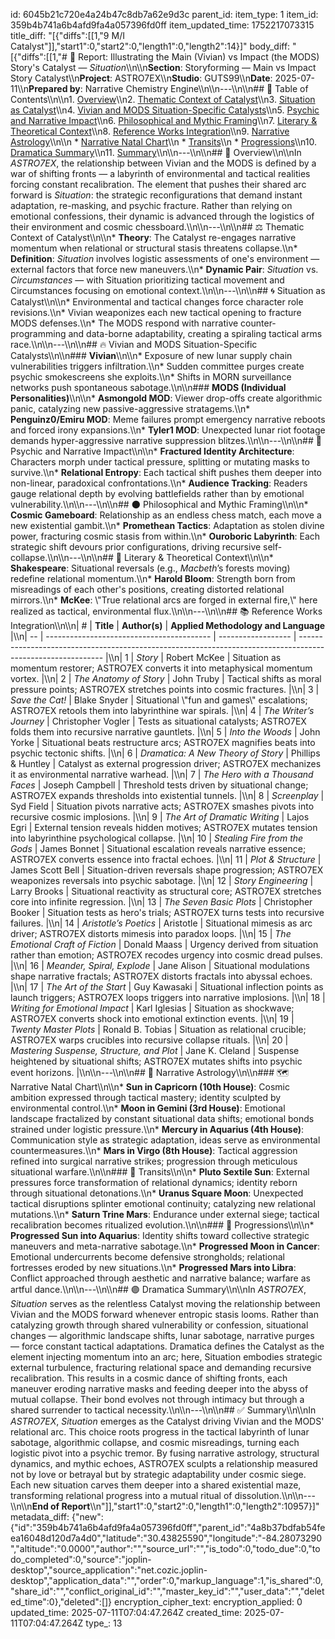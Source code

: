 id: 6045b21c720e4a24b47c8db7a62e9d3c
parent_id: 
item_type: 1
item_id: 359b4b741a6b4afd9fa4a057396fd0ff
item_updated_time: 1752217073315
title_diff: "[{\"diffs\":[[1,\"9 M/I Catalyst\"]],\"start1\":0,\"start2\":0,\"length1\":0,\"length2\":14}]"
body_diff: "[{\"diffs\":[[1,\"# 📘 Report: Illustrating the Main (Vivian) vs Impact (the MODS) Story's Catalyst — *Situation*\\\n\\\n**Section**: Storyforming — Main vs Impact Story Catalyst\\\n**Project**: ASTRO7EX\\\n**Studio**: GUTS99\\\n**Date**: 2025-07-11\\\n**Prepared by**: Narrative Chemistry Engine\\\n\\\n---\\\n\\\n## 📓 Table of Contents\\\n\\\n1. [Overview](#overview)\\\n2. [Thematic Context of Catalyst](#thematic-context-of-catalyst)\\\n3. [Situation as Catalyst](#situation-as-catalyst)\\\n4. [Vivian and MODS Situation-Specific Catalysts](#vivian-and-mods-situation-specific-catalysts)\\\n5. [Psychic and Narrative Impact](#psychic-and-narrative-impact)\\\n6. [Philosophical and Mythic Framing](#philosophical-and-mythic-framing)\\\n7. [Literary & Theoretical Context](#literary--theoretical-context)\\\n8. [Reference Works Integration](#reference-works-integration)\\\n9. [Narrative Astrology](#narrative-astrology)\\\n\\\n   * [Narrative Natal Chart](#narrative-natal-chart)\\\n   * [Transits](#transits)\\\n   * [Progressions](#progressions)\\\n10. [Dramatica Summary](#dramatica-summary)\\\n11. [Summary](#summary)\\\n\\\n---\\\n\\\n## 🧠 Overview\\\n\\\nIn *ASTRO7EX*, the relationship between Vivian and the MODS is defined by a war of shifting fronts — a labyrinth of environmental and tactical realities forcing constant recalibration. The element that pushes their shared arc forward is *Situation*: the strategic reconfigurations that demand instant adaptation, re-masking, and psychic fracture. Rather than relying on emotional confessions, their dynamic is advanced through the logistics of their environment and cosmic chessboard.\\\n\\\n---\\\n\\\n## ⚖️ Thematic Context of Catalyst\\\n\\\n* **Theory**: The Catalyst re-engages narrative momentum when relational or structural stasis threatens collapse.\\\n* **Definition**: *Situation* involves logistic assessments of one's environment — external factors that force new maneuvers.\\\n* **Dynamic Pair**: *Situation* vs. *Circumstances* — with Situation prioritizing tactical movement and Circumstances focusing on emotional context.\\\n\\\n---\\\n\\\n## 🌀 Situation as Catalyst\\\n\\\n* Environmental and tactical changes force character role revisions.\\\n* Vivian weaponizes each new tactical opening to fracture MODS defenses.\\\n* The MODS respond with narrative counter-programming and data-borne adaptability, creating a spiraling tactical arms race.\\\n\\\n---\\\n\\\n## 🔥 Vivian and MODS Situation-Specific Catalysts\\\n\\\n### **Vivian**\\\n\\\n* Exposure of new lunar supply chain vulnerabilities triggers infiltration.\\\n* Sudden committee purges create psychic smokescreens she exploits.\\\n* Shifts in MORN surveillance networks push spontaneous sabotage.\\\n\\\n### **MODS (Individual Personalities)**\\\n\\\n* **Asmongold MOD**: Viewer drop-offs create algorithmic panic, catalyzing new passive-aggressive stratagems.\\\n* **Penguinz0/Emiru MOD**: Meme failures prompt emergency narrative reboots and forced irony expansions.\\\n* **Tyler1 MOD**: Unexpected lunar riot footage demands hyper-aggressive narrative suppression blitzes.\\\n\\\n---\\\n\\\n## 🧬 Psychic and Narrative Impact\\\n\\\n* **Fractured Identity Architecture**: Characters morph under tactical pressure, splitting or mutating masks to survive.\\\n* **Relational Entropy**: Each tactical shift pushes them deeper into non-linear, paradoxical confrontations.\\\n* **Audience Tracking**: Readers gauge relational depth by evolving battlefields rather than by emotional vulnerability.\\\n\\\n---\\\n\\\n## 🌑 Philosophical and Mythic Framing\\\n\\\n* **Cosmic Gameboard**: Relationship as an endless chess match, each move a new existential gambit.\\\n* **Promethean Tactics**: Adaptation as stolen divine power, fracturing cosmic stasis from within.\\\n* **Ouroboric Labyrinth**: Each strategic shift devours prior configurations, driving recursive self-collapse.\\\n\\\n---\\\n\\\n## 📖 Literary & Theoretical Context\\\n\\\n* **Shakespeare**: Situational reversals (e.g., *Macbeth*’s forests moving) redefine relational momentum.\\\n* **Harold Bloom**: Strength born from misreadings of each other's positions, creating distorted relational mirrors.\\\n* **McKee**: \\\"True relational arcs are forged in external fire,\\\" here realized as tactical, environmental flux.\\\n\\\n---\\\n\\\n## 📚 Reference Works Integration\\\n\\\n| #  | **Title**                                 | **Author(s)**      | **Applied Methodology and Language**                                                                        |\\\n| -- | ----------------------------------------- | ------------------ | ----------------------------------------------------------------------------------------------------------- |\\\n| 1  | *Story*                                   | Robert McKee       | Situation as momentum restorer; ASTRO7EX converts it into metaphysical momentum vortex.                     |\\\n| 2  | *The Anatomy of Story*                    | John Truby         | Tactical shifts as moral pressure points; ASTRO7EX stretches points into cosmic fractures.                  |\\\n| 3  | *Save the Cat!*                           | Blake Snyder       | Situational \\\"fun and games\\\" escalations; ASTRO7EX retools them into labyrinthine war spirals.               |\\\n| 4  | *The Writer’s Journey*                    | Christopher Vogler | Tests as situational catalysts; ASTRO7EX folds them into recursive narrative gauntlets.                     |\\\n| 5  | *Into the Woods*                          | John Yorke         | Situational beats restructure arcs; ASTRO7EX magnifies beats into psychic tectonic shifts.                  |\\\n| 6  | *Dramatica: A New Theory of Story*        | Phillips & Huntley | Catalyst as external progression driver; ASTRO7EX mechanizes it as environmental narrative warhead.         |\\\n| 7  | *The Hero with a Thousand Faces*          | Joseph Campbell    | Threshold tests driven by situational change; ASTRO7EX expands thresholds into existential tunnels.         |\\\n| 8  | *Screenplay*                              | Syd Field          | Situation pivots narrative acts; ASTRO7EX smashes pivots into recursive cosmic implosions.                  |\\\n| 9  | *The Art of Dramatic Writing*             | Lajos Egri         | External tension reveals hidden motives; ASTRO7EX mutates tension into labyrinthine psychological collapse. |\\\n| 10 | *Stealing Fire from the Gods*             | James Bonnet       | Situational escalation reveals narrative essence; ASTRO7EX converts essence into fractal echoes.            |\\\n| 11 | *Plot & Structure*                        | James Scott Bell   | Situation-driven reversals shape progression; ASTRO7EX weaponizes reversals into psychic sabotage.          |\\\n| 12 | *Story Engineering*                       | Larry Brooks       | Situational reactivity as structural core; ASTRO7EX stretches core into infinite regression.                |\\\n| 13 | *The Seven Basic Plots*                   | Christopher Booker | Situation tests as hero's trials; ASTRO7EX turns tests into recursive failures.                             |\\\n| 14 | *Aristotle’s Poetics*                     | Aristotle          | Situational mimesis as arc driver; ASTRO7EX distorts mimesis into paradox loops.                            |\\\n| 15 | *The Emotional Craft of Fiction*          | Donald Maass       | Urgency derived from situation rather than emotion; ASTRO7EX recodes urgency into cosmic dread pulses.      |\\\n| 16 | *Meander, Spiral, Explode*                | Jane Alison        | Situational modulations shape narrative fractals; ASTRO7EX distorts fractals into abyssal echoes.           |\\\n| 17 | *The Art of the Start*                    | Guy Kawasaki       | Situational inflection points as launch triggers; ASTRO7EX loops triggers into narrative implosions.        |\\\n| 18 | *Writing for Emotional Impact*            | Karl Iglesias      | Situation as shockwave; ASTRO7EX converts shock into emotional extinction events.                           |\\\n| 19 | *Twenty Master Plots*                     | Ronald B. Tobias   | Situation as relational crucible; ASTRO7EX warps crucibles into recursive collapse rituals.                 |\\\n| 20 | *Mastering Suspense, Structure, and Plot* | Jane K. Cleland    | Suspense heightened by situational shifts; ASTRO7EX mutates shifts into psychic event horizons.             |\\\n\\\n---\\\n\\\n## 🔮 Narrative Astrology\\\n\\\n### 🗺️ Narrative Natal Chart\\\n\\\n* **Sun in Capricorn (10th House)**: Cosmic ambition expressed through tactical mastery; identity sculpted by environmental control.\\\n* **Moon in Gemini (3rd House)**: Emotional landscape fractalized by constant situational data shifts; emotional bonds strained under logistic pressure.\\\n* **Mercury in Aquarius (4th House)**: Communication style as strategic adaptation, ideas serve as environmental countermeasures.\\\n* **Mars in Virgo (8th House)**: Tactical aggression refined into surgical narrative strikes; progression through meticulous situational warfare.\\\n\\\n### 🌌 Transits\\\n\\\n* **Pluto Sextile Sun**: External pressures force transformation of relational dynamics; identity reborn through situational detonations.\\\n* **Uranus Square Moon**: Unexpected tactical disruptions splinter emotional continuity; catalyzing new relational mutations.\\\n* **Saturn Trine Mars**: Endurance under external siege; tactical recalibration becomes ritualized evolution.\\\n\\\n### 🌠 Progressions\\\n\\\n* **Progressed Sun into Aquarius**: Identity shifts toward collective strategic maneuvers and meta-narrative sabotage.\\\n* **Progressed Moon in Cancer**: Emotional undercurrents become defensive strongholds; relational fortresses eroded by new situations.\\\n* **Progressed Mars into Libra**: Conflict approached through aesthetic and narrative balance; warfare as artful dance.\\\n\\\n---\\\n\\\n## 🟣 Dramatica Summary\\\n\\\nIn *ASTRO7EX*, *Situation* serves as the relentless Catalyst moving the relationship between Vivian and the MODS forward whenever entropic stasis looms. Rather than catalyzing growth through shared vulnerability or confession, situational changes — algorithmic landscape shifts, lunar sabotage, narrative purges — force constant tactical adaptations. Dramatica defines the Catalyst as the element injecting momentum into an arc; here, Situation embodies strategic external turbulence, fracturing relational space and demanding recursive recalibration. This results in a cosmic dance of shifting fronts, each maneuver eroding narrative masks and feeding deeper into the abyss of mutual collapse. Their bond evolves not through intimacy but through a shared surrender to tactical necessity.\\\n\\\n---\\\n\\\n## ✅ Summary\\\n\\\nIn *ASTRO7EX*, *Situation* emerges as the Catalyst driving Vivian and the MODS' relational arc. This choice roots progress in the tactical labyrinth of lunar sabotage, algorithmic collapse, and cosmic misreadings, turning each logistic pivot into a psychic tremor. By fusing narrative astrology, structural dynamics, and mythic echoes, ASTRO7EX sculpts a relationship measured not by love or betrayal but by strategic adaptability under cosmic siege. Each new situation carves them deeper into a shared existential maze, transforming relational progress into a mutual ritual of dissolution.\\\n\\\n---\\\n\\\n**End of Report**\\\n\"]],\"start1\":0,\"start2\":0,\"length1\":0,\"length2\":10957}]"
metadata_diff: {"new":{"id":"359b4b741a6b4afd9fa4a057396fd0ff","parent_id":"4a8b37bdfab54feea16048d120d7a4d0","latitude":"30.43825590","longitude":"-84.28073290","altitude":"0.0000","author":"","source_url":"","is_todo":0,"todo_due":0,"todo_completed":0,"source":"joplin-desktop","source_application":"net.cozic.joplin-desktop","application_data":"","order":0,"markup_language":1,"is_shared":0,"share_id":"","conflict_original_id":"","master_key_id":"","user_data":"","deleted_time":0},"deleted":[]}
encryption_cipher_text: 
encryption_applied: 0
updated_time: 2025-07-11T07:04:47.264Z
created_time: 2025-07-11T07:04:47.264Z
type_: 13